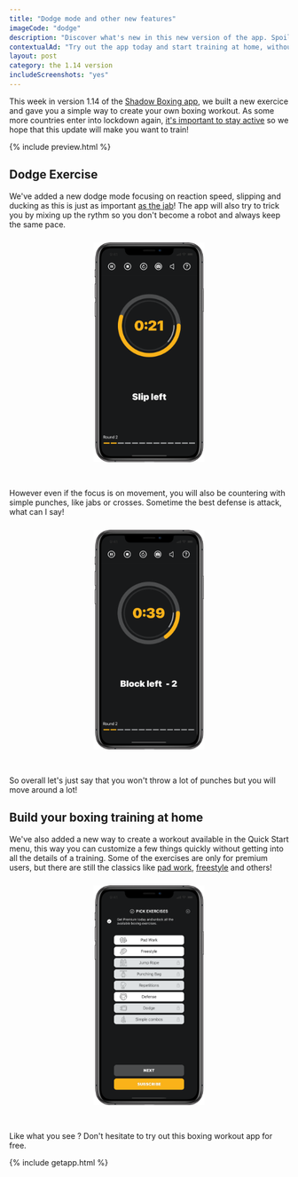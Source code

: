```yaml
---
title: "Dodge mode and other new features"
imageCode: "dodge"
description: "Discover what's new in this new version of the app. Spoiler: it's a new exercise focused on movement and a simple way to create your own boxing workout at home."
contextualAd: "Try out the app today and start training at home, without equipment"
layout: post
category: the 1.14 version
includeScreenshots: "yes"
---
```


This week in version 1.14 of the [Shadow Boxing app](/), we built a new exercice and gave you a simple way to create your own boxing workout. As some more countries enter into lockdown again, [it's important to stay active](/boxing-workout-during-lockdown-at-home/) so we hope that this update will make you want to train!


{% include preview.html %}

## Dodge Exercise

We've added a new dodge mode focusing on reaction speed, slipping and ducking as this is just as important [as the jab](/boxing-basics-jab/)! The app will also try to trick you by mixing up the rythm so you don't become a robot and always keep the same pace.

<div style='text-align: center'><img src='/assets/blog/dodge_slip.png' style='width: 200px;margin: 10px 0px 30px 0px;' alt='Boxing dodge app for ios'/></div>

However even if the focus is on movement, you will also be countering with simple punches, like jabs or crosses. Sometime the best defense is attack, what can I say!

<div style='text-align: center'><img src='/assets/blog/dodge_counter.png' style='width: 200px;margin: 10px 0px 30px 0px;' alt='Boxing workout: counters'/></div>

So overall let's just say that you won't throw a lot of punches but you will move around a lot! 

## Build your boxing training at home

We've also added a new way to create a workout available in the Quick Start menu, this way you can customize a few things quickly without getting into all the details of a training. Some of the exercises are only for premium users, but there are still the classics like [pad work](/pad-work-boxing-reflexes/), [freestyle](/importance-of-shadow-boxing/) and others!

<div style='text-align: center'><img src='/assets/blog/build_workout.png' style='width: 200px;margin: 10px 0px 30px 0px;' alt='Boxing dodge app for ios'/></div>

Like what you see ? Don't hesitate to try out this boxing workout app for free.

{% include getapp.html %}



